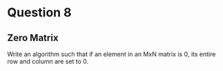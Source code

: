 # Question 8
## Zero Matrix
Write an algorithm such that if an element in an MxN matrix is 0, its entire row and column are set to 0.
